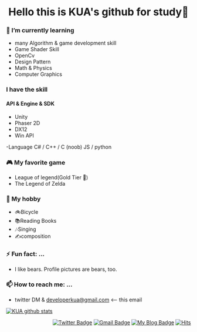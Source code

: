 <h1 align="center">Hello this is KUA's github for study👋</h1>

### 🌱 I’m currently learning</h3>
- many Algorithm & game development skill
- Game Shader Skill
- OpenCv
- Design Pattern
- Math & Physics
- Computer Graphics 

### I have the skill
#### API & Engine & SDK
- Unity
- Phaser 2D
- DX12
- Win API

-Language
C# / C++ / C
(noob)
JS / python

### 🎮 My favorite game
- League of legend(Gold Tier 🤣) 
- The Legend of Zelda

### 👯 My hobby
- 🚲Bicycle 
- 📚Reading Books
- 🎶Singing
- ✍composition

### ⚡ Fun fact: ... 
- I like bears. Profile pictures are bears, too.

### 📫 How to reach me: ... 
- twitter DM & developerkua@gmail.com <-- this email


[![KUA github stats](https://github-readme-stats.vercel.app/api?username=DeveloperKua&show_icons=true&hide_border=true)](https://github.com/DeveloperKuar)
  <div align=right>
	
[![Twitter Badge](https://img.shields.io/badge/twitter-1DA1F2?style=flat-square&logo=twitter&logoColor=white&link=https://twitter.com/Kua_developer)](https://twitter.com/Kua_developer)
[![Gmail Badge](https://img.shields.io/badge/Gmail-d14836?style=flat-square&logo=Gmail&logoColor=white&link=mailto:snugyun01@gmail.com)](mailto:developerkua@gmail.com)
[![My Blog Badge](http://img.shields.io/badge/-My%20blog-black?style=flat-square&logo=tistory&link=https://developer-kua.tistory.com/)](https://developer-kua.tistory.com/)
  [![Hits](https://hits.seeyoufarm.com/api/count/incr/badge.svg?url=https%3A%2F%2Fgithub.com%2Fzzsza)](https://hits.seeyoufarm.com) 
  </div>
